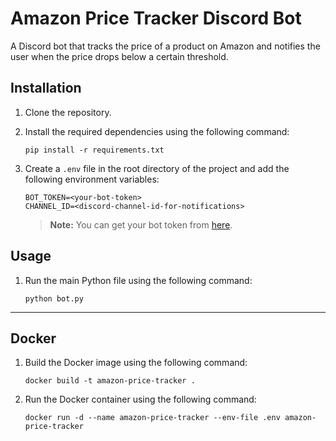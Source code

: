 # Amazon Price Tracker Discord Bot

A Discord bot that tracks the price of a product on Amazon and notifies the user when the price drops below a certain threshold.

## Installation

1. Clone the repository.
2. Install the required dependencies using the following command:

    ```shell
    pip install -r requirements.txt
    ```

3. Create a `.env` file in the root directory of the project and add the following environment variables:

    ```shell
    BOT_TOKEN=<your-bot-token>
    CHANNEL_ID=<discord-channel-id-for-notifications>
    ```

    > **Note:** You can get your bot token from [here](https://discord.com/developers/applications).

## Usage

1. Run the main Python file using the following command:

    ```shell
    python bot.py
    ```

----

## Docker

1. Build the Docker image using the following command:

    ```shell
    docker build -t amazon-price-tracker .
    ```

2. Run the Docker container using the following command:

    ```shell
    docker run -d --name amazon-price-tracker --env-file .env amazon-price-tracker
    ```
